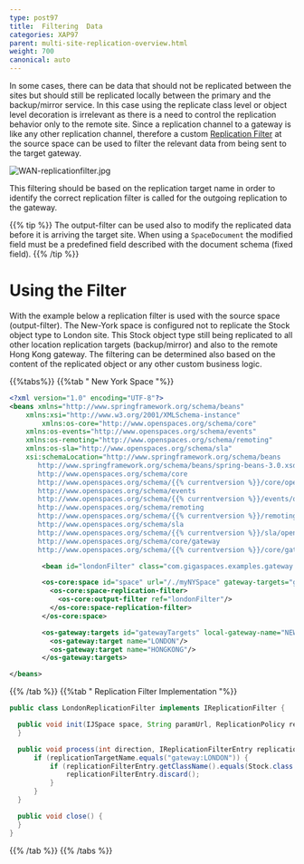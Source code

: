 ```yaml
---
type: post97
title:  Filtering  Data
categories: XAP97
parent: multi-site-replication-overview.html
weight: 700
canonical: auto
---
```




In some cases, there can be data that should not be replicated between the sites but should still be replicated locally between the primary and the backup/mirror service. In this case using the replicate class level or object level decoration is irrelevant as there is a need to control the replication behavior only to the remote site. Since a replication channel to a gateway is like any other replication channel, therefore a custom [Replication Filter](./cluster-replication-filters.html) at the source space can be used to filter the relevant data from being sent to the target gateway.

![WAN-replicationfilter.jpg](/attachment_files/WAN-replicationfilter.jpg)

This filtering should be based on the replication target name in order to identify the correct replication filter is called for the outgoing replication to the gateway.

{{% tip %}}
The output-filter can be used also to modify the replicated data before it is arriving the target site. When using a `SpaceDocument` the modified field must be a predefined field described with the document schema (fixed field).
{{% /tip %}}

# Using the Filter

With the example below a replication filter is used with the source space (output-filter). The New-York space is configured not to replicate the Stock object type to London site. This Stock object type still being replicated to all other location replication targets (backup/mirror) and also to the remote Hong Kong gateway. The filtering can be determined also based on the content of the replicated object or any other custom business logic.

{{%tabs%}}
{{%tab "  New York Space "%}}


```xml
<?xml version="1.0" encoding="UTF-8"?>
<beans xmlns="http://www.springframework.org/schema/beans"
	xmlns:xsi="http://www.w3.org/2001/XMLSchema-instance"
        xmlns:os-core="http://www.openspaces.org/schema/core"
	xmlns:os-events="http://www.openspaces.org/schema/events"
	xmlns:os-remoting="http://www.openspaces.org/schema/remoting"
	xmlns:os-sla="http://www.openspaces.org/schema/sla"
	xsi:schemaLocation="http://www.springframework.org/schema/beans
       http://www.springframework.org/schema/beans/spring-beans-3.0.xsd
       http://www.openspaces.org/schema/core
       http://www.openspaces.org/schema/{{% currentversion %}}/core/openspaces-core.xsd
       http://www.openspaces.org/schema/events
       http://www.openspaces.org/schema/{{% currentversion %}}/events/openspaces-events.xsd
       http://www.openspaces.org/schema/remoting
       http://www.openspaces.org/schema/{{% currentversion %}}/remoting/openspaces-remoting.xsd
       http://www.openspaces.org/schema/sla
       http://www.openspaces.org/schema/{{% currentversion %}}/sla/openspaces-sla.xsd
       http://www.openspaces.org/schema/core/gateway
       http://www.openspaces.org/schema/{{% currentversion %}}/core/gateway/openspaces-gateway.xsd">

        <bean id="londonFilter" class="com.gigaspaces.examples.gateway.LondonReplicationFilter"/>

        <os-core:space id="space" url="/./myNYSpace" gateway-targets="gatewayTargets">
          <os-core:space-replication-filter>
            <os-core:output-filter ref="londonFilter"/>
          </os-core:space-replication-filter>
        </os-core:space>

        <os-gateway:targets id="gatewayTargets" local-gateway-name="NEWYORK">
          <os-gateway:target name="LONDON"/>
          <os-gateway:target name="HONGKONG"/>
        </os-gateway:targets>

</beans>
```

{{% /tab %}}
{{%tab "  Replication Filter Implementation "%}}


```java
public class LondonReplicationFilter implements IReplicationFilter {

  public void init(IJSpace space, String paramUrl, ReplicationPolicy replicationPolicy) {
  }

  public void process(int direction, IReplicationFilterEntry replicationFilterEntry, String replicationTargetName) {
      if (replicationTargetName.equals("gateway:LONDON")) {
          if (replicationFilterEntry.getClassName().equals(Stock.class.getName())) {
              replicationFilterEntry.discard();
          }
      }
  }

  public void close() {
  }
}
```

{{% /tab %}}
{{% /tabs %}}

